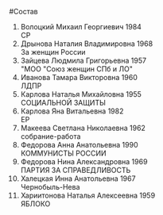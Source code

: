 #Состав
1. Волоцкий Михаил Георгиевич 1984   
    СР
2. Дрынова Наталия Владимировна 1968   
    За женщин России
3. Зайцева Людмила Григорьевна 1957   
    "МОО "Союз женщин СПб и ЛО"
4. Иванова Тамара Викторовна 1960   
    ЛДПР
5. Карлова Наталья Михайловна 1955   
    СОЦИАЛЬНОЙ ЗАЩИТЫ
6. Карлова Яна Витальевна 1982   
    ЕР
7. Макеева Светлана Николаевна 1962   
    собрание-работа
8. Федорова Анна Анатольевна 1990   
    КОММУНИСТЫ РОССИИ
9. Федорова Нина Александровна 1969   
    ПАРТИЯ ЗА СПРАВЕДЛИВОСТЬ
10. Халецкая Инна Анатольевна 1967   
    Чернобыль-Нева
11. Хариитонова Наталья Алексеевна 1959   
    ЯБЛОКО
